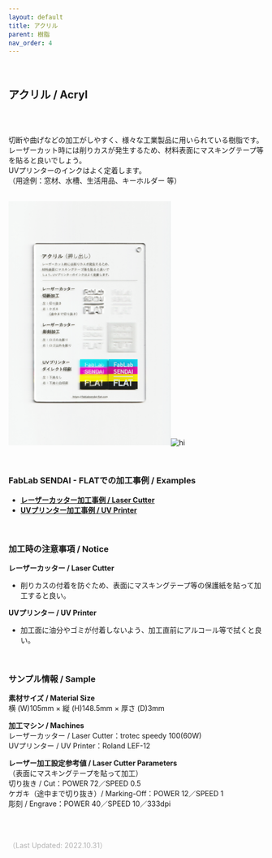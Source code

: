 ```yaml
---
layout: default
title: アクリル
parent: 樹脂
nav_order: 4
---
```

<br>

## アクリル / Acryl
<br><br>

切断や曲げなどの加工がしやすく、様々な工業製品に用いられている樹脂です。<br>
レーザーカット時には削りカスが発生するため、材料表面にマスキングテープ等を貼ると良いでしょう。<br>
UVプリンターのインクはよく定着します。<br>
（用途例：窓材、水槽、生活用品、キーホルダー 等）
<br>
<br>

<img src="assets/09_Acryl_1.png" width="320" alt="hi" class="inline"/><img src="assets/09_Acryl_2.png" width="320" alt="hi" class="inline"/>

<br>

### **FabLab SENDAI - FLATでの加工事例 / Examples**

* [**レーザーカッター加工事例 / Laser Cutter**](https://www.flickr.com/search/?user_id=96175517%40N02&sort=date-taken-desc&safe_search=1&view_all=1&tags=acryllc)
* [**UVプリンター加工事例 / UV Printer**](https://www.flickr.com/search/?user_id=96175517%40N02&sort=date-taken-desc&safe_search=1&view_all=1&tags=acryluv)

<br>

### **加工時の注意事項 / Notice**

**レーザーカッター / Laser Cutter**
* 削りカスの付着を防ぐため、表面にマスキングテープ等の保護紙を貼って加工すると良い。<br>

**UVプリンター / UV Printer**
* 加工面に油分やゴミが付着しないよう、加工直前にアルコール等で拭くと良い。<br>

<br>

### **サンプル情報 / Sample**

**素材サイズ / Material Size**<br>
横 (W)105mm × 縦 (H)148.5mm × 厚さ (D)3mm<br>

**加工マシン / Machines**<br>
レーザーカッター / Laser Cutter：trotec speedy 100(60W)<br>
UVプリンター / UV Printer：Roland LEF-12<br>

**レーザー加工設定参考値 / Laser Cutter Parameters**<br>
（表面にマスキングテープを貼って加工）<br>
切り抜き / Cut：POWER 72／SPEED 0.5<br>
ケガキ（途中まで切り抜き）/ Marking-Off：POWER 12／SPEED 1<br>
彫刻 / Engrave：POWER 40／SPEED 10／333dpi<br>

<br><br>

<span style="color: #B2B2B2">
（Last Updated: 2022.10.31）
</span>
